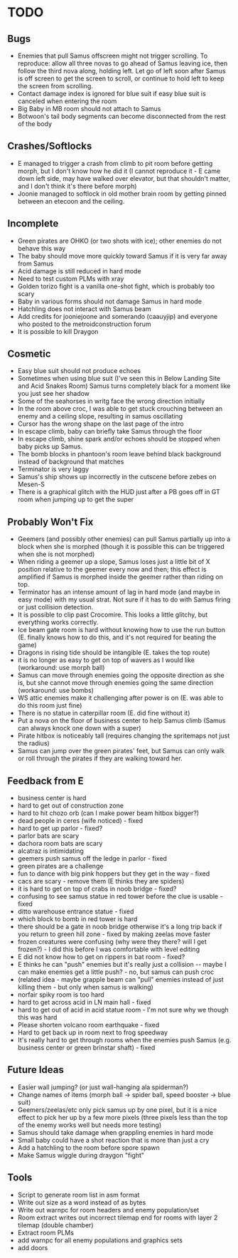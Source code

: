 TODO
====

Bugs
----

* Enemies that pull Samus offscreen might not trigger scrolling.  To
    reproduce: allow all three novas to go ahead of Samus leaving ice,
    then follow the third nova along, holding left.  Let go of left soon
    after Samus is off screen to get the screen to scroll, or continue
    to hold left to keep the screen from scrolling.
* Contact damage index is ignored for blue suit if easy blue suit is
     canceled when entering the room
* Big Baby in MB room should not attach to Samus
* Botwoon's tail body segments can become disconnected from the rest of
    the body

Crashes/Softlocks
-----------------

* E managed to trigger a crash from climb to pit room before getting
    morph, but I don't know how he did it (I cannot reproduce it - E
    came down left side, may have walked over elevator, but that
    shouldn't matter, and I don't think it's there before morph)
* Joonie managed to softlock in old mother brain room by getting pinned
    between an etecoon and the ceiling.

Incomplete
----------

* Green pirates are OHKO (or two shots with ice); other enemies do not
    behave this way
* The baby should move more quickly toward Samus if it is very far away
    from Samus
* Acid damage is still reduced in hard mode
* Need to test custom PLMs with xray
* Golden torizo fight is a vanilla one-shot fight, which is probably too
    scary
* Baby in various forms should not damage Samus in hard mode
* Hatchling does not interact with Samus beam
* Add credits for jooniejoone and somerando (caauyjip) and everyone who
    posted to the metroidconstruction forum
* It is possible to kill Draygon

Cosmetic
--------

* Easy blue suit should not produce echoes
* Sometimes when using blue suit (I've seen this in Below Landing Site
    and Acid Snakes Room) Samus turns completely black for a moment like
    you just see her shadow
* Some of the seahorses in writg face the wrong direction initially
* In the room above croc, I was able to get stuck crouching between an
    enemy and a ceiling slope, resulting in samus oscillating
* Cursor has the wrong shape on the last page of the intro
* In escape climb, baby can briefly take Samus through the floor
* In escape climb, shine spark and/or echoes should be stopped when baby
    picks up Samus.
* The bomb blocks in phantoon's room leave behind black background
    instead of background that matches
* Terminator is very laggy
* Samus's ship shows up incorrectly in the cutscene before zebes on
    Mesen-S
* There is a graphical glitch with the HUD just after a PB goes off in
    GT room when jumping up to get the super

Probably Won't Fix
------------------

* Geemers (and possibly other enemies) can pull Samus partially up into
    a block when she is morphed (though it is possible this can be
    triggered when she is not morphed)
* When riding a geemer up a slope, Samus loses just a little bit of X
    position relative to the geemer every now and then; this effect is
    amplified if Samus is morphed inside the geemer rather than riding
    on top.
* Terminator has an intense amount of lag in hard mode (and maybe in
    easy mode) with my usual strat.  Not sure if it has to do with Samus
    firing or just collision detection.
* It is possible to clip past Crocomire.  This looks a little glitchy,
    but everything works correctly.
* Ice beam gate room is hard without knowing how to use the run button
    (E. finally knows how to do this, and it's not required for beating
    the game)
* Dragons in rising tide should be intangible (E. takes the top
    route)
* it is no longer as easy to get on top of wavers as I would like
    (workaround: use morph ball)
* Samus can move through enemies going the opposite direction as she is,
    but she cannot move through enemies going the same direction
    (workaround: use bombs)
* WS attic enemies make it challenging after power is on (E. was able to
    do this room just fine)
* There is no statue in caterpillar room (E. did fine without it)
* Put a nova on the floor of business center to help Samus climb (Samus
    can always knock one down with a super)
* Pirate hitbox is noticeably tall (requires changing the spritemaps not
    just the radius)
* Samus can jump over the green pirates' feet, but Samus can only walk
    or roll through the pirates if they are walking toward her.

Feedback from E
---------------

* business center is hard
* hard to get out of construction zone
* hard to hit chozo orb (can I make power beam hitbox bigger?)
* dead people in ceres (wife noticed) - fixed
* hard to get up parlor - fixed?
* parlor bats are scary
* dachora room bats are scary
* alcatraz is intimidating
* geemers push samus off the ledge in parlor - fixed
* green pirates are a challenge
* fun to dance with big pink hoppers but they get in the way - fixed
* cacs are scary - remove them (E thinks they are spiders)
* it is hard to get on top of crabs in noob bridge - fixed?
* confusing to see samus statue in red tower before the clue is usable -
    fixed
* ditto warehouse entrance statue - fixed
* which block to bomb in red tower is hard
* there should be a gate in noob bridge otherwise it's a long trip back
    if you return to green hill zone - fixed by making zeelas move
    faster
* frozen creatures were confusing (why were they there? will I get
    frozen?) - I did this before I was comfortable with level editing
* E did not know how to get on rippers in bat room - fixed?
* E thinks he can "push" enemies but it's really just a collision --
    maybe I can make enemies get a little push? - no, but samus can push
    croc
* (related idea - maybe grapple beam can "pull" enemies instead of just
    killing them - but only when samus is walking)
* norfair spiky room is too hard
* hard to get across acid in LN main hall - fixed
* hard to get out of acid in acid statue room - I'm not sure why we
    though this was hard
* Please shorten volcano room earthquake - fixed
* Hard to get back up in room next to frog speedway
* It's really hard to get through rooms when the enemies push Samus
    (e.g. business center or green brinstar shaft) - fixed

Future Ideas
------------

* Easier wall jumping? (or just wall-hanging ala spiderman?)
* Change names of items (morph ball -> spider ball, speed booster ->
    blue suit)
* Geemers/zeelas/etc only pick samus up by one pixel, but it is a nice
    effect to pick her up by a few more pixels (three pixels less than
    the top of the enemy works well but needs more testing)
* Samus should take damage when grappling enemies in hard mode
* Small baby could have a shot reaction that is more than just a cry
* Add a hatchling to the room before spore spawn
* Make Samus wiggle during draygon "fight"

Tools
-----

* Script to generate room list in asm format
* Write out size as a word instead of as bytes
* Write out warnpc for room headers and enemy population/set
* Room extract writes out incorrect tilemap end for rooms with layer 2
    tilemap (double chamber)
* Extract room PLMs
* add warnpc for all enemy populations and graphics sets
* add doors
